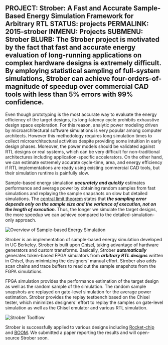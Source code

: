 PROJECT: Strober: A Fast and Accurate Sample-Based Energy Simulation Framework for Arbitrary RTL
STATUS: projects
PERMALINK: 2015-strober
INMENU: Projects
SUBMENU: Strober
BLURB: The Strober project is motivated by the fact that fast and accurate energy evaluation of long-running applications on complex hardware designs is extremely difficult. By employing statistical sampling of full-system simulations, Strober can achieve four-orders-of-magnitude of speedup over commercial CAD tools with less than 5% errors with 99% confidence.  
------
Even though prototyping is the most accurate way to evaluate the energy efficiency of the target designs, its long-latency cycle prohibits exhaustive design space exploration. For this reason, analytic power modeling driven by microarchitectural software simulations is very popular among computer architects. However this methodology requires long simulation times to collect microarchitectural activities despite providing some intuition in early design phases. Moreover, the power models should be validated against RTL designs or real systems, which can be very difficult for non-traditional architectures including application-specific accelerators. On the other hand, we can estimate extremely accurate cycle-time, area, and energy efficiency if RTL implementations are ready using existing commercial CAD tools, but their simulation runtime is painfully slow.

Sample-based energy simulation ***accurately and quickly*** estimates performance and average power by obtaining random samples from fast simulations and replaying the sample snapshots on slow but detailed simulations. The [central limit theorem](https://en.wikipedia.org/wiki/Central_limit_theorem) states that ***the sampling error depends only on the sample size and the variance of execution, not on the length of execution.*** Thus, the longer we simulate the target designs, the more speedup we can achieve compared to the detailed-simulation-only approach.

![Overview of Sample-based Energy Simulation](images/projects/2015-strober-1.png)

Strober is an implementation of sample-based energy simulation developed in UC Berkeley. Strober is built upon [Chisel](https://chisel.eecs.berkeley.edu), taking advantage of hardware generators and custom transforms. Basically, Strober ***automatically*** generates token-based FPGA simulators from ***arbitrary RTL designs*** written in Chisel, thus minimizing the designers' manual effort. Strober also adds scan chains and trace buffers to read out the sample snapshots from the FGPA simulations.

FPGA simulation provides the performance estimation of the target design as well as the random sample of the simulation. The random sample snapshots are replayed on gate-level simulation for the average power estimation. Strober provides the replay testbench based on the Chisel tester, which minimizes designers' effort to replay the samples on gate-level simulation as well as the Chisel emulator and various RTL simulation.

![Strober Toolflow](images/projects/2015-strober-2.png)

Strober is successfully applied to various designs including [Rocket-chip](https://github.com/ucb-bar/rocket-chip) and [BOOM](https://github.com/ucb-bar/riscv-boom.git). We submitted a paper reporting the results and will open-source Strober soon.
